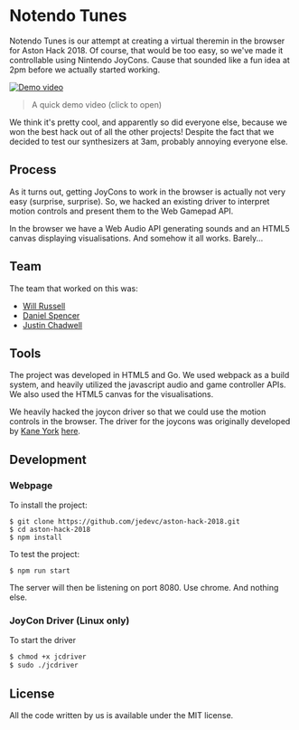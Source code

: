 # Notendo Tunes

Notendo Tunes is our attempt at creating a virtual theremin in the browser for
Aston Hack 2018. Of course, that would be too easy, so we've made it
controllable using Nintendo JoyCons. Cause that sounded like a fun idea at 2pm
before we actually started working.

[![Demo video][Demo video thumbnail]][Demo video]

> A quick demo video (click to open)

We think it's pretty cool, and apparently so did everyone else, because we won
the best hack out of all the other projects! Despite the fact that we decided to 
test our synthesizers at 3am, probably annoying everyone else.

## Process

As it turns out, getting JoyCons to work in the browser is actually not very
easy (surprise, surprise). So, we hacked an existing driver to interpret motion
controls and present them to the Web Gamepad API.

In the browser we have a Web Audio API generating sounds and an HTML5 canvas
displaying visualisations. And somehow it all works. Barely...

## Team

The team that worked on this was:
- [Will Russell](https://github.com/wrussell1999)
- [Daniel Spencer](https://github.com/danielfspencer)
- [Justin Chadwell](https://github.com/jedevc)

## Tools

The project was developed in HTML5 and Go. We used webpack as a build system,
and heavily utilized the javascript audio and game controller APIs. We also
used the HTML5 canvas for the visualisations.

We heavily hacked the joycon driver so that we could use the motion controls in
the browser. The driver for the joycons was originally developed by [Kane
York](https://github.com/riking) [here](https://github.com/riking/joycon).

## Development

### Webpage

To install the project:

	$ git clone https://github.com/jedevc/aston-hack-2018.git
	$ cd aston-hack-2018
	$ npm install

To test the project:

	$ npm run start

The server will then be listening on port 8080. Use chrome. And nothing else.

### JoyCon Driver (Linux only)

To start the driver 

```bash
$ chmod +x jcdriver
$ sudo ./jcdriver
```

## License

All the code written by us is available under the MIT license.

[Demo video]: https://www.youtube.com/watch?v=rGMdvvvoX68
[Demo video thumbnail]: http://img.youtube.com/vi/rGMdvvvoX68/0.jpg
